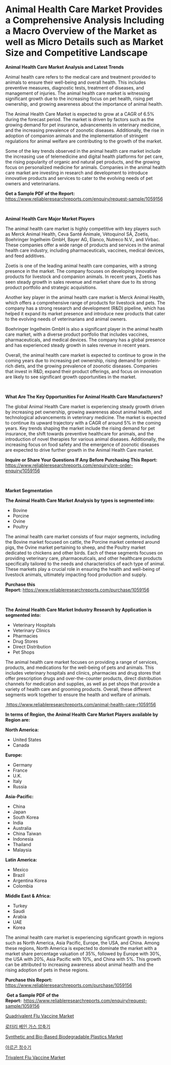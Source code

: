 <p><h1>Animal Health Care Market Provides a Comprehensive Analysis Including a Macro Overview of the Market as well as Micro Details such as Market Size and Competitive Landscape</h1></p><p><strong>Animal Health Care Market Analysis and Latest Trends</strong></p>
<p><p>Animal health care refers to the medical care and treatment provided to animals to ensure their well-being and overall health. This includes preventive measures, diagnostic tests, treatment of diseases, and management of injuries. The animal health care market is witnessing significant growth due to the increasing focus on pet health, rising pet ownership, and growing awareness about the importance of animal health.</p><p>The Animal Health Care Market is expected to grow at a CAGR of 6.5% during the forecast period. The market is driven by factors such as the growing demand for pet insurance, advancements in veterinary medicine, and the increasing prevalence of zoonotic diseases. Additionally, the rise in adoption of companion animals and the implementation of stringent regulations for animal welfare are contributing to the growth of the market.</p><p>Some of the key trends observed in the animal health care market include the increasing use of telemedicine and digital health platforms for pet care, the rising popularity of organic and natural pet products, and the growing focus on personalized medicine for animals. Companies in the animal health care market are investing in research and development to introduce innovative products and services to cater to the evolving needs of pet owners and veterinarians.</p></p>
<p><strong>Get a Sample PDF of the Report:&nbsp;</strong> <a href="https://www.reliableresearchreports.com/enquiry/request-sample/1059156">https://www.reliableresearchreports.com/enquiry/request-sample/1059156</a></p>
<p>&nbsp;</p>
<p><strong>Animal Health Care Major Market Players</strong></p>
<p><p>The animal health care market is highly competitive with key players such as Merck Animal Health, Ceva Santé Animale, Vétoquinol SA, Zoetis, Boehringer Ingelheim GmbH, Bayer AG, Elanco, Nutreco N.V., and Virbac. These companies offer a wide range of products and services in the animal health care industry, including pharmaceuticals, vaccines, medical devices, and feed additives.</p><p>Zoetis is one of the leading animal health care companies, with a strong presence in the market. The company focuses on developing innovative products for livestock and companion animals. In recent years, Zoetis has seen steady growth in sales revenue and market share due to its strong product portfolio and strategic acquisitions.</p><p>Another key player in the animal health care market is Merck Animal Health, which offers a comprehensive range of products for livestock and pets. The company has a strong research and development (R&D) pipeline, which has helped it expand its market presence and introduce new products that cater to the evolving needs of veterinarians and animal owners.</p><p>Boehringer Ingelheim GmbH is also a significant player in the animal health care market, with a diverse product portfolio that includes vaccines, pharmaceuticals, and medical devices. The company has a global presence and has experienced steady growth in sales revenue in recent years.</p><p>Overall, the animal health care market is expected to continue to grow in the coming years due to increasing pet ownership, rising demand for protein-rich diets, and the growing prevalence of zoonotic diseases. Companies that invest in R&D, expand their product offerings, and focus on innovation are likely to see significant growth opportunities in the market.</p></p>
<p>&nbsp;</p>
<p><strong>What Are The Key Opportunities For Animal Health Care Manufacturers?</strong></p>
<p><p>The global Animal Health Care market is experiencing steady growth driven by increasing pet ownership, growing awareness about animal health, and technological advancements in veterinary medicine. The market is expected to continue its upward trajectory with a CAGR of around 5% in the coming years. Key trends shaping the market include the rising demand for pet insurance, the shift towards preventive healthcare for animals, and the introduction of novel therapies for various animal diseases. Additionally, the increasing focus on food safety and the emergence of zoonotic diseases are expected to drive further growth in the Animal Health Care market.</p></p>
<p><strong>Inquire or Share Your Questions If Any Before Purchasing This Report:</strong> <a href="https://www.reliableresearchreports.com/enquiry/pre-order-enquiry/1059156">https://www.reliableresearchreports.com/enquiry/pre-order-enquiry/1059156</a></p>
<p>&nbsp;</p>
<p><strong>Market Segmentation</strong></p>
<p><strong>The Animal Health Care Market Analysis by types is segmented into:</strong></p>
<p><ul><li>Bovine</li><li>Porcine</li><li>Ovine</li><li>Poultry</li></ul></p>
<p><p>The animal health care market consists of four major segments, including the Bovine market focused on cattle, the Porcine market centered around pigs, the Ovine market pertaining to sheep, and the Poultry market dedicated to chickens and other birds. Each of these segments focuses on providing veterinary care, pharmaceuticals, and other healthcare products specifically tailored to the needs and characteristics of each type of animal. These markets play a crucial role in ensuring the health and well-being of livestock animals, ultimately impacting food production and supply.</p></p>
<p><strong>Purchase this Report:&nbsp;</strong><a href="https://www.reliableresearchreports.com/purchase/1059156">https://www.reliableresearchreports.com/purchase/1059156</a></p>
<p>&nbsp;</p>
<p><strong>The Animal Health Care Market Industry Research by Application is segmented into:</strong></p>
<p><ul><li>Veterinary Hospitals</li><li>Veterinary Clinics</li><li>Pharmacies</li><li>Drug Stores</li><li>Direct Distribution</li><li>Pet Shops</li></ul></p>
<p><p>The animal health care market focuses on providing a range of services, products, and medications for the well-being of pets and animals. This includes veterinary hospitals and clinics, pharmacies and drug stores that offer prescription drugs and over-the-counter products, direct distribution channels for medication and supplies, as well as pet shops that provide a variety of health care and grooming products. Overall, these different segments work together to ensure the health and welfare of animals.</p></p>
<p><a href="https://www.reliableresearchreports.com/animal-health-care-r1059156">&nbsp;https://www.reliableresearchreports.com/animal-health-care-r1059156</a></p>
<p><strong>In terms of Region, the Animal Health Care Market Players available by Region are:</strong></p>
<p>
    <p> <strong> North America: </strong>
        <ul>
            <li>United States</li>
            <li>Canada</li>
        </ul>
        </p> 
    <p> <strong> Europe: </strong>
        <ul>
            <li>Germany</li>
            <li>France</li>
            <li>U.K.</li>
            <li>Italy</li>
            <li>Russia</li>
        </ul>
        </p> 
    <p> <strong> Asia-Pacific: </strong>
        <ul>
            <li>China</li>
            <li>Japan</li>
            <li>South Korea</li>
            <li>India</li>
            <li>Australia</li>
            <li>China Taiwan</li>
            <li>Indonesia</li>
            <li>Thailand</li>
            <li>Malaysia</li>
        </ul>
        </p> 
    <p> <strong> Latin America: </strong>
        <ul>
            <li>Mexico</li>
            <li>Brazil</li>
            <li>Argentina Korea</li>
            <li>Colombia</li>
        </ul>
        </p> 
    <p> <strong> Middle East & Africa: </strong>
        <ul>
            <li>Turkey</li>
            <li>Saudi</li>
            <li>Arabia</li>
            <li>UAE</li>
            <li>Korea</li>
        </ul>
    </p>
    </p>
<p><p>The animal health care market is experiencing significant growth in regions such as North America, Asia Pacific, Europe, the USA, and China. Among these regions, North America is expected to dominate the market with a market share percentage valuation of 35%, followed by Europe with 30%, the USA with 20%, Asia Pacific with 10%, and China with 5%. This growth can be attributed to increasing awareness about animal health and the rising adoption of pets in these regions.</p></p>
<p><strong>Purchase this Report: </strong><a href="https://www.reliableresearchreports.com/purchase/1059156">https://www.reliableresearchreports.com/purchase/1059156</a></p>
<p>&nbsp;<strong>Get a Sample PDF of the Report:&nbsp;&nbsp;</strong><a href="https://www.reliableresearchreports.com/enquiry/request-sample/1059156">https://www.reliableresearchreports.com/enquiry/request-sample/1059156</a></p>
<p><strong></strong></p>
<p><p><a href="https://github.com/yemakinde/Market-Research-Report-List-2/blob/main/quadrivalent-flu-vaccine-market.md">Quadrivalent Flu Vaccine Market</a></p><p><a href="https://github.com/iansanftyord09878/Market-Research-Report-List-1/blob/main/175318757051.md">로터리 베인 가스 압축기</a></p><p><a href="https://issuu.com/reportprime-2/docs/synthetic-and-bio-based-biodegradable-plastics-mar">Synthetic and Bio-Based Biodegradable Plastics Market</a></p><p><a href="https://github.com/TitusBoyer1/Market-Research-Report-List-1/blob/main/543761957052.md">아르곤 정수기</a></p><p><a href="https://github.com/jsmusil/Market-Research-Report-List-3/blob/main/trivalent-flu-vaccine-market.md">Trivalent Flu Vaccine Market</a></p></p>
